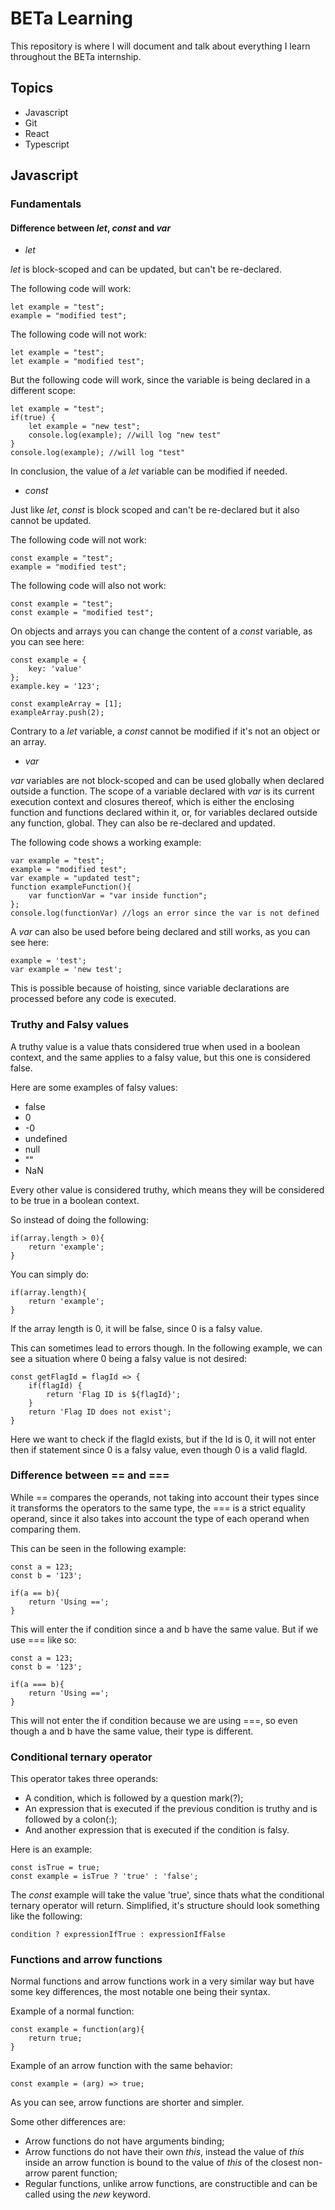 # BETa Learning
This repository is where I will document and talk about everything I learn throughout the BETa internship.
## Topics
- Javascript
- Git
- React
- Typescript

## Javascript
### Fundamentals

#### Difference between *let*, *const* and *var*

- *let*

*let* is block-scoped and can be updated, but can't be re-declared.

The following code will work:
```
let example = "test";
example = "modified test";
```
The following code will not work:
```
let example = "test";
let example = "modified test";
```
But the following code will work, since the variable is being declared in a different scope:
```
let example = "test";
if(true) {
    let example = "new test";
    console.log(example); //will log "new test"
}
console.log(example); //will log "test"
```
In conclusion, the value of a *let* variable can be modified if needed.

- *const*

Just like *let*, *const* is block scoped and can't be re-declared but it also cannot be updated.

The following code will not work:
```
const example = "test";
example = "modified test";
```
The following code will also not work:
```
const example = "test";
const example = "modified test";
```

On objects and arrays you can change the content of a *const* variable, as you can see here:
```
const example = {
    key: 'value'
};
example.key = '123';

const exampleArray = [1];
exampleArray.push(2);
```

Contrary to a *let* variable, a *const* cannot be modified if it's not an object or an array.

- *var*

*var* variables are not block-scoped and can be used globally when declared outside a function. The scope of a variable declared with *var* is its current execution context and closures thereof, which is either the enclosing function and functions declared within it, or, for variables declared outside any function, global. They can also be re-declared and updated.

The following code shows a working example:
```
var example = "test";
example = "modified test";
var example = "updated test";
function exampleFunction(){
    var functionVar = "var inside function";
};
console.log(functionVar) //logs an error since the var is not defined
```

A *var* can also be used before being declared and still works, as you can see here:
```
example = 'test';
var example = 'new test';
```

This is possible because of hoisting, since variable declarations are processed before any code is executed.  

### Truthy and Falsy values

A truthy value is a value thats considered true when used in a boolean context, and the same applies to a falsy value, but this one is considered false.

Here are some examples of falsy values:

- false
- 0
- -0
- undefined
- null
- ""
- NaN

Every other value is considered truthy, which means they will be considered to be true in a boolean context.

So instead of doing the following:
```
if(array.length > 0){
    return 'example';
}
```

You can simply do:
```
if(array.length){
    return 'example';
}
```

If the array length is 0, it will be false, since 0 is a falsy value.

This can sometimes lead to errors though.
In the following example, we can see a situation where 0 being a falsy value is not desired:
```
const getFlagId = flagId => {
    if(flagId) {
        return 'Flag ID is ${flagId}';
    }
    return 'Flag ID does not exist';
}
```

Here we want to check if the flagId exists, but if the Id is 0, it will not enter then if statement since 0 is a falsy value, even though 0 is a valid flagId.

### Difference between == and ===

While == compares the operands, not taking into account their types since it transforms the operators to the same type, the === is a strict equality operand, since it also takes into account the type of each operand when comparing them.

This can be seen in the following example:
```
const a = 123;
const b = '123';

if(a == b){
    return 'Using ==';
}
```

This will enter the if condition since a and b have the same value.
But if we use === like so:
```
const a = 123;
const b = '123';

if(a === b){
    return 'Using ==';
}
```

This will not enter the if condition because we are using ===, so even though a and b have the same value, their type is different.

### Conditional ternary operator

This operator takes three operands:

- A condition, which is followed by a question mark(?);
- An expression that is executed if the previous condition is truthy and is followed by a colon(:);
- And another expression that is executed if the condition is falsy.

Here is an example:
```
const isTrue = true;
const example = isTrue ? 'true' : 'false';
```

The *const* example will take the value 'true', since thats what the conditional ternary operator will return.
Simplified, it's structure should look something like the following:
```
condition ? expressionIfTrue : expressionIfFalse
```

### Functions and arrow functions

Normal functions and arrow functions work in a very similar way but have some key differences, the most notable one being their syntax.

Example of a normal function:
```
const example = function(arg){
    return true;
}
```

Example of an arrow function with the same behavior:
 ```
const example = (arg) => true;
```

As you can see, arrow functions are shorter and simpler.

Some other differences are:

- Arrow functions do not have arguments binding;
- Arrow functions do not have their own *this*, instead the value of *this* inside an arrow function is bound to the value of *this* of the closest non-arrow parent function;
- Regular functions, unlike arrow functions, are constructible and can be called using the *new* keyword.